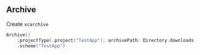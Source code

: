 ## Archive

Create `xcarchive`

```swift
Archive()
    .projectType(.project("TestApp"), archivePath: Directory.downloads.appendingPathComponent("TestApp.xcarchive").path)
    .scheme("TestApp")
```
